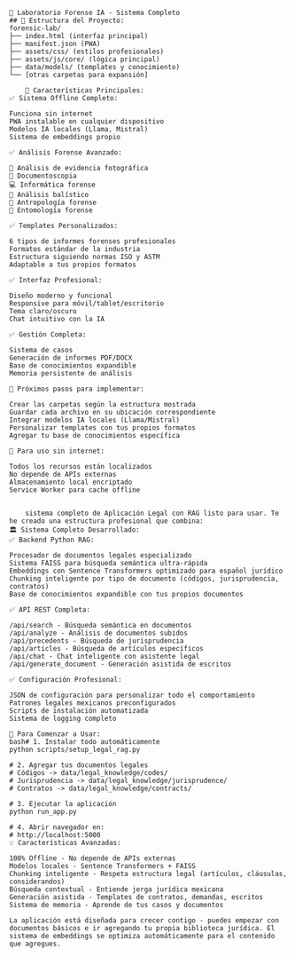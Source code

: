 

	🔬 Laboratorio Forense IA - Sistema Completo
	## 📁 Estructura del Proyecto:
	forensic-lab/
	├── index.html (interfaz principal)
	├── manifest.json (PWA)
	├── assets/css/ (estilos profesionales)
	├── assets/js/core/ (lógica principal)
	├── data/models/ (templates y conocimiento)
	└── [otras carpetas para expansión]

		🎯 Características Principales:
	✅ Sistema Offline Completo:

	Funciona sin internet
	PWA instalable en cualquier dispositivo
	Modelos IA locales (Llama, Mistral)
	Sistema de embeddings propio

	✅ Análisis Forense Avanzado:

	📸 Análisis de evidencia fotográfica
	📄 Documentoscopia
	💻 Informática forense
	🎯 Análisis balístico
	🦴 Antropología forense
	🐛 Entomología forense

	✅ Templates Personalizados:

	6 tipos de informes forenses profesionales
	Formatos estándar de la industria
	Estructura siguiendo normas ISO y ASTM
	Adaptable a tus propios formatos

	✅ Interfaz Profesional:

	Diseño moderno y funcional
	Responsive para móvil/tablet/escritorio
	Tema claro/oscuro
	Chat intuitivo con la IA

	✅ Gestión Completa:

	Sistema de casos
	Generación de informes PDF/DOCX
	Base de conocimientos expandible
	Memoria persistente de análisis

	🚀 Próximos pasos para implementar:

	Crear las carpetas según la estructura mostrada
	Guardar cada archivo en su ubicación correspondiente
	Integrar modelos IA locales (Llama/Mistral)
	Personalizar templates con tus propios formatos
	Agregar tu base de conocimientos específica

	🔧 Para uso sin internet:

	Todos los recursos están localizados
	No depende de APIs externas
	Almacenamiento local encriptado
	Service Worker para cache offline
	
	
		sistema completo de Aplicación Legal con RAG listo para usar. Te he creado una estructura profesional que combina:
	🏛️ Sistema Completo Desarrollado:
	✅ Backend Python RAG:

	Procesador de documentos legales especializado
	Sistema FAISS para búsqueda semántica ultra-rápida
	Embeddings con Sentence Transformers optimizado para español jurídico
	Chunking inteligente por tipo de documento (códigos, jurisprudencia, contratos)
	Base de conocimientos expandible con tus propios documentos

	✅ API REST Completa:

	/api/search - Búsqueda semántica en documentos
	/api/analyze - Análisis de documentos subidos
	/api/precedents - Búsqueda de jurisprudencia
	/api/articles - Búsqueda de artículos específicos
	/api/chat - Chat inteligente con asistente legal
	/api/generate_document - Generación asistida de escritos

	✅ Configuración Profesional:

	JSON de configuración para personalizar todo el comportamiento
	Patrones legales mexicanos preconfigurados
	Scripts de instalación automatizada
	Sistema de logging completo

	🚀 Para Comenzar a Usar:
	bash# 1. Instalar todo automáticamente
	python scripts/setup_legal_rag.py

	# 2. Agregar tus documentos legales
	# Códigos -> data/legal_knowledge/codes/
	# Jurisprudencia -> data/legal_knowledge/jurisprudence/  
	# Contratos -> data/legal_knowledge/contracts/

	# 3. Ejecutar la aplicación
	python run_app.py

	# 4. Abrir navegador en:
	# http://localhost:5000
	💡 Características Avanzadas:

	100% Offline - No depende de APIs externas
	Modelos locales - Sentence Transformers + FAISS
	Chunking inteligente - Respeta estructura legal (artículos, cláusulas, considerandos)
	Búsqueda contextual - Entiende jerga jurídica mexicana
	Generación asistida - Templates de contratos, demandas, escritos
	Sistema de memoria - Aprende de tus casos y documentos

	La aplicación está diseñada para crecer contigo - puedes empezar con documentos básicos e ir agregando tu propia biblioteca jurídica. El sistema de embeddings se optimiza automáticamente para el contenido que agregues.